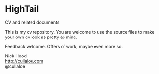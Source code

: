 HighTail
========

CV and related documents

This is my cv repository. You are welcome to use the source files to make your own cv look as pretty as mine.

Feedback welcome. Offers of work, maybe even more so.

Nick Hood  
http://cullaloe.com  
@cullaloe
	